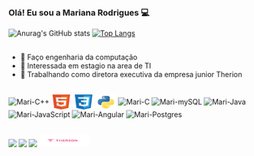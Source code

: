 ### Olá! Eu sou a Mariana Rodrigues 💻

![Anurag's GitHub stats](https://github-readme-stats.vercel.app/api?username=marianagoncalvesrodrigues&show_icons=true&theme=tokyonight) 
[![Top Langs](https://github-readme-stats.vercel.app/api/top-langs/?username=marianagoncalvesrodrigues&layout=compact&theme=tokyonight)](https://github.com/marianagoncalvesrodrigues/github-readme-stats)
##

- 🌱 Faço engenharia da computação
- 💬 Interessada em estagio na area de  TI
- 💼 Trabalhando como diretora executiva da empresa junior Therion


<div style="display: inline_block"><br>

  <img align="center" alt="Mari-C++" height="30" width="40" src="https://cdn.jsdelivr.net/gh/devicons/devicon/icons/cplusplus/cplusplus-original.svg" />
  <img align="center" alt="Mari-HTML" height="30" width="40" src="https://raw.githubusercontent.com/devicons/devicon/master/icons/html5/html5-original.svg">
  <img align="center" alt="Mari-CSS" height="30" width="40" src="https://raw.githubusercontent.com/devicons/devicon/master/icons/css3/css3-original.svg">
  <img align="center" alt="Mari-Python" height="30" width="40" src="https://raw.githubusercontent.com/devicons/devicon/master/icons/python/python-original.svg">
  <img align="center" alt="Mari-C" height="30" width="40" src="https://cdn.jsdelivr.net/gh/devicons/devicon/icons/c/c-original.svg">
  <img align="center" alt="Mari-mySQL" height="30" width="40" src="https://cdn.jsdelivr.net/gh/devicons/devicon/icons/mysql/mysql-original.svg" />
  <img align="center" alt="Mari-Java" height="30" width="40" src="https://cdn.jsdelivr.net/gh/devicons/devicon/icons/java/java-original-wordmark.svg" />  
  <img align="center" alt="Mari-JavaScript" height="30" width="40" src="https://cdn.jsdelivr.net/gh/devicons/devicon/icons/javascript/javascript-original.svg" /> 
  <img align="center" alt="Mari-Angular" height="30" width="40" src="https://cdn.jsdelivr.net/gh/devicons/devicon/icons/angularjs/angularjs-original.svg" /> 
  <img align="center" alt="Mari-Postgres" height="30" width="40" src="https://cdn.jsdelivr.net/gh/devicons/devicon/icons/postgresql/postgresql-original-wordmark.svg" />  
</div>

##

<div> 
  <a href="https://www.instagram.com/marii_grs/" target="_blank"><img src="https://img.shields.io/badge/Instagram-E4405F?style=for-the-badge&logo=instagram&logoColor=white" target="_blank"></a>
  <a href = "mailto:mary.judo@gmail.com"><img src="https://img.shields.io/badge/Gmail-D14836?style=for-the-badge&logo=gmail&logoColor=white" target="_blank"></a>
  <a href="https://www.linkedin.com/in/mariana-rodrigues-582b05184/" target="_blank"><img src="https://img.shields.io/badge/-LinkedIn-%230077B5?style=for-the-badge&logo=linkedin&logoColor=white" target="_blank"></a> 
  <a href="https://therionej.com.br/" target="_blank"><img src="https://github.com/marianagoncalvesrodrigues/marianagoncalvesrodrigues/blob/main/therioniconnovo.png" 
height="26px" width="100px" target="_blank"></a> 
</div>
